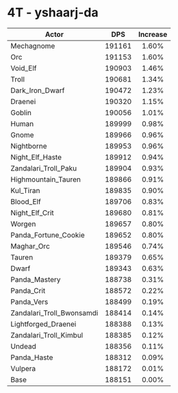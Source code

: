 # 4T - yshaarj-da
| Actor | DPS | Increase |
|---|:---:|:---:|
|Mechagnome|191161|1.60%|
|Orc|191153|1.60%|
|Void_Elf|190903|1.46%|
|Troll|190681|1.34%|
|Dark_Iron_Dwarf|190472|1.23%|
|Draenei|190320|1.15%|
|Goblin|190056|1.01%|
|Human|189999|0.98%|
|Gnome|189966|0.96%|
|Nightborne|189953|0.96%|
|Night_Elf_Haste|189912|0.94%|
|Zandalari_Troll_Paku|189904|0.93%|
|Highmountain_Tauren|189866|0.91%|
|Kul_Tiran|189835|0.90%|
|Blood_Elf|189706|0.83%|
|Night_Elf_Crit|189680|0.81%|
|Worgen|189657|0.80%|
|Panda_Fortune_Cookie|189652|0.80%|
|Maghar_Orc|189546|0.74%|
|Tauren|189379|0.65%|
|Dwarf|189343|0.63%|
|Panda_Mastery|188738|0.31%|
|Panda_Crit|188572|0.22%|
|Panda_Vers|188499|0.19%|
|Zandalari_Troll_Bwonsamdi|188414|0.14%|
|Lightforged_Draenei|188388|0.13%|
|Zandalari_Troll_Kimbul|188385|0.12%|
|Undead|188356|0.11%|
|Panda_Haste|188312|0.09%|
|Vulpera|188172|0.01%|
|Base|188151|0.00%|

